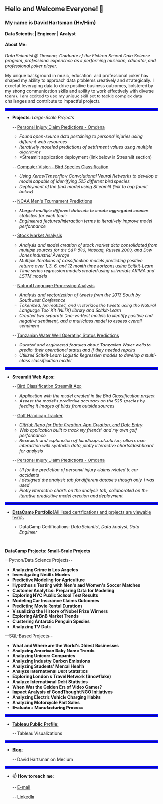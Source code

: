 ## Hello and Welcome Everyone! 👋

### My name is David Hartsman (He/Him)

**Data Scientist | Engineer | Analyst**

#### About Me: 

*Data Scientist @ Omdena, Graduate of the Flatiron School Data Science program, professional experience as a performing musician, educator, and professional poker player.* 

My unique background in music, education, and professional poker has shaped my ability to approach data problems creatively and strategically. I excel at leveraging data to drive positive business outcomes, bolstered by my strong communication skills and ability to work effectively with diverse teams. I am excited to use my unique skill set to tackle complex data challenges and
contribute to impactful projects.

<hr style="border: 4px solid blue">

- **Projects**: *Large-Scale Projects*

  -- [Personal Injury Claim Predictions - Omdena](https://dagshub.com/dvdhartsman/Phoenix)
    - *Found open-source data pertaining to personal injuries using different web resources*
    - *Iteratively modeled predictions of settlement values using multiple algorithms*
    - *Streamlit application deployment (link below in Streamlit section)
  
  -- [Computer Vision - Bird Species Classification](https://github.com/dvdhartsman/Bird_Species_Image_Classification)
    - *Using Keras/Tensorflow Convolutional Neural Networks to develop a model capable of identifying 525 different bird species*
    - *Deployment of the final model using Streamlit (link to app found below)*
 
  -- [NCAA Men's Tournament Predictions](https://github.com/dvdhartsman/March_Machine_Learning_Mania_2024)
    - *Merged multiple different datasets to create aggregated season statistics for each team* 
    - *Engineered features/interaction terms to iteratively improve model performance*

  -- [Stock Market Analysis](https://github.com/dvdhartsman/Stock_Market_Analysis)
    - *Analysis and model creation of stock market data consolidated from multiple sources for the S&P 500, Nasdaq, Russell 2000, and Dow Jones Industrial Average*
    - *Multiple iterations of classification models predicting positive returns over 1, 3, 6, and 12 month time horizons using Scitkit-Learn*
    - *Time series regression models created using univariate ARIMA and LSTM models* 
  
  -- [Natural Language Processing Analysis](https://github.com/dvdhartsman/NLP-Sentiment-Analysis)
    - *Analysis and vectorization of tweets from the 2013 South by Southwest Conference*
    - *Tokenized, lemmatized, and vectorized the tweets using the Natural Language Tool Kit (NLTK) library and Scitkit-Learn*
    - *Created two separate One-vs-Rest models to identify positive and negative sentiment, and a multiclass model to assess overall sentiment*
  
  -- [Tanzanian Water Well Operating Status Predictions](https://github.com/dvdhartsman/Tanzanian_Water_Pumps)
    - *Curated and engineered features about Tanzanian Water wells to predict their operational status and if they needed repairs*
    - *Utilized Scitkit-Learn Logistic Regression models to develop a multi-class classification model*

<hr style="border: 4px solid blue">

- **Streamlit Web Apps:**

  -- [Bird Classification Streamlit App](https://bird-species-image-classification-heath-and-david.streamlit.app/)
    - *Application with the model created in the Bird Classification project*
    - *Assess the model's predictive accuracy on the 525 species by feeding it images of birds from outside sources*
 
  -- [Golf Handicap Tracker](https://golfhandicaptracker.streamlit.app/)
    - [*GitHub Repo for Data Creation, App Creation, and Data Entry*](https://github.com/dvdhartsman/golf_handicap_tracker)
    - *Web application built to track my friends' and my own golf performance*
    - *Research and explanation of handicap calculation, allows user interaction with synthetic data, plotly interactive charts/dashboard for analysis*
 
  -- [Personal Injury Claim Predictions - Omdena](https://omdena-phoenix-prediction.streamlit.app/)
    - *UI for the prediction of personal injury claims related to car accidents*
    - *I designed the analysis tab for different datasets though only 1 was used*
    - *Plotly interactive charts on the analysis tab, collaborated on the iterative predicitive model creation and deployment*

<hr style="border: 4px solid blue">

- [**DataCamp Portfolio**(All listed certifications and projects are viewable here):](https://www.datacamp.com/portfolio/dvdhartsman?view=true)

  - DataCamp Certifications: *Data Scientist, Data Analyst, Data Engineer*

<br>

__DataCamp Projects: Small-Scale Projects__

  --Python/Data Science Projects--
  - **Analyzing Crime in Los Angeles**
  - **Investigating Netflix Movies**
  - **Predictive Modeling for Agriculture**
  - **Hypothesis Testing with Men's and Women's Soccer Matches**
  - **Customer Analytics: Preparing Data for Modeling**
  - **Exploring NYC Public School Test Results**
  - **Modeling Car Insurance Claims Outcomes**
  - **Predicting Movie Rental Durations**
  - **Visualizing the History of Nobel Prize Winners**
  - **Exploring AirBnB Market Trends**
  - **Clustering Antarctic Penguin Species**
  - **Analyzing TV Data**
    
  --SQL-Based Projects--  
  - **What and Where are the World's Oldest Businesses**
  - **Analyzing American Baby Name Trends**
  - **Analyzing Unicorn Companies**
  - **Analyzing Industry Carbon Emissions**
  - **Analyzing Students' Mental Health**
  - **Analyze International Debt Statistics**
  - **Exploring London's Travel Network (Snowflake)**
  - **Analyze International Debt Statistics**
  - **When Was the Golden Era of Video Games?**
  - **Impact Analysis of GoodThought NGO Initiatives**
  - **Analyzing Electric Vehicle Charging Habits**
  - **Analyzing Motorcycle Part Sales**
  - **Evaluate a Manufacturing Process**

<hr style="border: 4px solid blue">

- [**Tableau Public Profile**:](https://public.tableau.com/app/profile/david.hartsman/vizzes)

  -- Tableau Visualizations

<hr style="border: 4px solid blue">
  
- [**Blog**:](https://medium.com/@dvdhartsman)
 
  -- David Hartsman on Medium
  
<hr style="border: 4px solid blue">

- 📫 **How to reach me**:
  
  -- [E-mail](dvdhartsman@gmail.com)
  
  -- [LinkedIn](https://www.linkedin.com/in/david-hartsman-data/)

<!--
**dvdhartsman/dvdhartsman** is a ✨ _special_ ✨ repository because its `README.md` (this file) appears on your GitHub profile.

Here are some ideas to get you started:

- 🔭 I’m currently working on ...
- 🌱 I’m currently learning ...
- 👯 I’m looking to collaborate on ...
- 🤔 I’m looking for help with ...
- 💬 Ask me about ...
- 📫 How to reach me: ...
- 😄 Pronouns: ...
- ⚡ Fun fact: ...
-->

